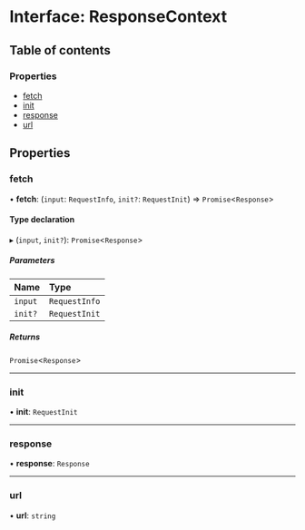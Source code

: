 # Interface: ResponseContext

## Table of contents

### Properties

- [fetch](ResponseContext.md#fetch)
- [init](ResponseContext.md#init)
- [response](ResponseContext.md#response)
- [url](ResponseContext.md#url)

## Properties

### <a id="fetch" name="fetch"></a> fetch

• **fetch**: (`input`: `RequestInfo`, `init?`: `RequestInit`) => `Promise`<`Response`\>

#### Type declaration

▸ (`input`, `init?`): `Promise`<`Response`\>

##### Parameters

| Name | Type |
| :------ | :------ |
| `input` | `RequestInfo` |
| `init?` | `RequestInit` |

##### Returns

`Promise`<`Response`\>

___

### <a id="init" name="init"></a> init

• **init**: `RequestInit`

___

### <a id="response" name="response"></a> response

• **response**: `Response`

___

### <a id="url" name="url"></a> url

• **url**: `string`
